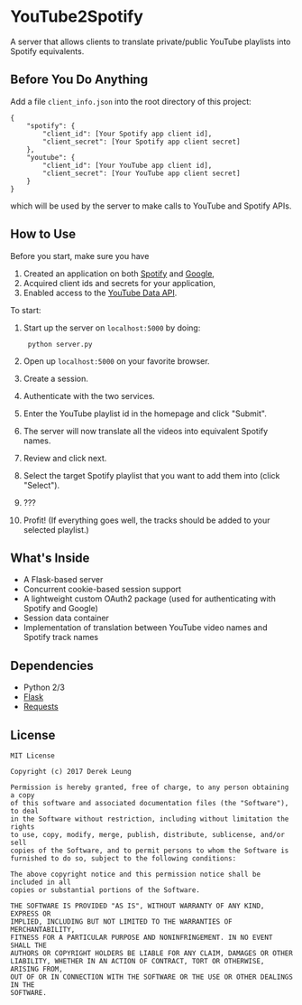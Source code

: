 # YouTube2Spotify
A server that allows clients to translate private/public YouTube playlists into
Spotify equivalents.

## Before You Do Anything
Add a file `client_info.json` into the root directory of this project:

	{
		"spotify": {
			"client_id": [Your Spotify app client id],
			"client_secret": [Your Spotify app client secret]
		},
		"youtube": {
			"client_id": [Your YouTube app client id],
			"client_secret": [Your YouTube app client secret]
		}
	}

which will be used by the server to make calls to YouTube and Spotify APIs.

## How to Use
Before you start, make sure you have

1. Created an application on both [Spotify](https://developer.spotify.com/my-applications/) and [Google](https://console.developers.google.com/apis/),
2. Acquired client ids and secrets for your application,
3. Enabled access to the [YouTube Data API](https://console.developers.google.com/apis/api/youtube/overview).

To start:

1. Start up the server on `localhost:5000` by doing:

        python server.py

2. Open up `localhost:5000` on your favorite browser.
3. Create a session.
4. Authenticate with the two services.
5. Enter the YouTube playlist id in the homepage and click "Submit".
6. The server will now translate all the videos into equivalent Spotify names.
7. Review and click next.
8. Select the target Spotify playlist that you want to add them into (click "Select").
9. ???
10. Profit! (If everything goes well, the tracks should be added to your selected playlist.)

## What's Inside

- A Flask-based server
- Concurrent cookie-based session support
- A lightweight custom OAuth2 package (used for authenticating with Spotify and Google)
- Session data container
- Implementation of translation between YouTube video names and Spotify track names

## Dependencies

- Python 2/3
- [Flask](https://pypi.python.org/pypi/Flask)
- [Requests](https://pypi.python.org/pypi/requests)

## License

	MIT License

	Copyright (c) 2017 Derek Leung

	Permission is hereby granted, free of charge, to any person obtaining a copy
	of this software and associated documentation files (the "Software"), to deal
	in the Software without restriction, including without limitation the rights
	to use, copy, modify, merge, publish, distribute, sublicense, and/or sell
	copies of the Software, and to permit persons to whom the Software is
	furnished to do so, subject to the following conditions:

	The above copyright notice and this permission notice shall be included in all
	copies or substantial portions of the Software.

	THE SOFTWARE IS PROVIDED "AS IS", WITHOUT WARRANTY OF ANY KIND, EXPRESS OR
	IMPLIED, INCLUDING BUT NOT LIMITED TO THE WARRANTIES OF MERCHANTABILITY,
	FITNESS FOR A PARTICULAR PURPOSE AND NONINFRINGEMENT. IN NO EVENT SHALL THE
	AUTHORS OR COPYRIGHT HOLDERS BE LIABLE FOR ANY CLAIM, DAMAGES OR OTHER
	LIABILITY, WHETHER IN AN ACTION OF CONTRACT, TORT OR OTHERWISE, ARISING FROM,
	OUT OF OR IN CONNECTION WITH THE SOFTWARE OR THE USE OR OTHER DEALINGS IN THE
	SOFTWARE.